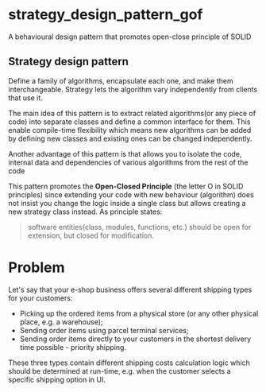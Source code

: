 # strategy_design_pattern_gof

A behavioural design pattern that promotes open-close principle of SOLID

## Strategy design pattern

Define a family of algorithms, encapsulate each one, and make them
interchangeable. Strategy lets the algorithm vary independently
from clients that use it.

The main idea of this pattern is to extract related algorithms(or any piece of code) into separate classes and define a common interface for them. This enable compile-time flexibility which means new algorithms can be added by defining new classes and existing ones can be changed independently.

Another advantage of this pattern is that allows you to isolate the code, internal data and dependencies of various algorithms from the rest of the code

This pattern promotes the **Open-Closed Principle** (the letter O in SOLID principles) since extending your code with new behaviour (algorithm) does not insist you change the logic inside a single class but allows creating a new strategy class instead. As principle states:
> software entities(class, modules, functions, etc.) should be open for extension, but closed for modification.

# Problem
Let's say that your e-shop business offers several different shipping types for your customers:

 * Picking up the ordered items from a physical store (or any other physical place, e.g. a warehouse);
 * Sending order items using parcel terminal services;
 * Sending order items directly to your customers in the shortest delivery time possible - priority shipping.

These three types contain different shipping costs calculation logic which should be determined at run-time, e.g. when the customer selects a specific shipping option in UI.
